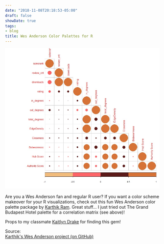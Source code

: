 ```yaml
---
date: "2018-11-08T20:18:53-05:00"
draft: false
showDate: true
tags:
- blog
title: Wes Anderson Color Palettes for R
---
```


![](https://raw.githubusercontent.com/JavOrraca/Home/gh-pages/assets/img/GrandBudapestMatrix.jpg)

Are you a Wes Anderson fan and regular R user? If you want a color scheme makeover for your R visualizations, check out this fun Wes Anderson color palette package by [Karthik Ram](https://www.linkedin.com/in/karthik-ram-93334954/). Great stuff... I just tried out The Grand Budapest Hotel palette for a correlation matrix (see above)!

Props to my classmate [Kaitlyn Drake](https://www.linkedin.com/in/kaitdrake/) for finding this gem!

Source:
<br/>[Karthik's Wes Anderson project (on GitHub)](https://github.com/karthik/wesanderson)
